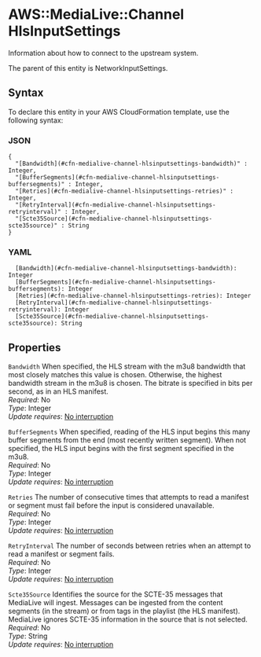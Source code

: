 # AWS::MediaLive::Channel HlsInputSettings<a name="aws-properties-medialive-channel-hlsinputsettings"></a>

Information about how to connect to the upstream system\.

The parent of this entity is NetworkInputSettings\.

## Syntax<a name="aws-properties-medialive-channel-hlsinputsettings-syntax"></a>

To declare this entity in your AWS CloudFormation template, use the following syntax:

### JSON<a name="aws-properties-medialive-channel-hlsinputsettings-syntax.json"></a>

```
{
  "[Bandwidth](#cfn-medialive-channel-hlsinputsettings-bandwidth)" : Integer,
  "[BufferSegments](#cfn-medialive-channel-hlsinputsettings-buffersegments)" : Integer,
  "[Retries](#cfn-medialive-channel-hlsinputsettings-retries)" : Integer,
  "[RetryInterval](#cfn-medialive-channel-hlsinputsettings-retryinterval)" : Integer,
  "[Scte35Source](#cfn-medialive-channel-hlsinputsettings-scte35source)" : String
}
```

### YAML<a name="aws-properties-medialive-channel-hlsinputsettings-syntax.yaml"></a>

```
  [Bandwidth](#cfn-medialive-channel-hlsinputsettings-bandwidth): Integer
  [BufferSegments](#cfn-medialive-channel-hlsinputsettings-buffersegments): Integer
  [Retries](#cfn-medialive-channel-hlsinputsettings-retries): Integer
  [RetryInterval](#cfn-medialive-channel-hlsinputsettings-retryinterval): Integer
  [Scte35Source](#cfn-medialive-channel-hlsinputsettings-scte35source): String
```

## Properties<a name="aws-properties-medialive-channel-hlsinputsettings-properties"></a>

`Bandwidth` <a name="cfn-medialive-channel-hlsinputsettings-bandwidth"></a>
When specified, the HLS stream with the m3u8 bandwidth that most closely matches this value is chosen\. Otherwise, the highest bandwidth stream in the m3u8 is chosen\. The bitrate is specified in bits per second, as in an HLS manifest\.  
_Required_: No  
_Type_: Integer  
_Update requires_: [No interruption](https://docs.aws.amazon.com/AWSCloudFormation/latest/UserGuide/using-cfn-updating-stacks-update-behaviors.html#update-no-interrupt)

`BufferSegments` <a name="cfn-medialive-channel-hlsinputsettings-buffersegments"></a>
When specified, reading of the HLS input begins this many buffer segments from the end \(most recently written segment\)\. When not specified, the HLS input begins with the first segment specified in the m3u8\.  
_Required_: No  
_Type_: Integer  
_Update requires_: [No interruption](https://docs.aws.amazon.com/AWSCloudFormation/latest/UserGuide/using-cfn-updating-stacks-update-behaviors.html#update-no-interrupt)

`Retries` <a name="cfn-medialive-channel-hlsinputsettings-retries"></a>
The number of consecutive times that attempts to read a manifest or segment must fail before the input is considered unavailable\.  
_Required_: No  
_Type_: Integer  
_Update requires_: [No interruption](https://docs.aws.amazon.com/AWSCloudFormation/latest/UserGuide/using-cfn-updating-stacks-update-behaviors.html#update-no-interrupt)

`RetryInterval` <a name="cfn-medialive-channel-hlsinputsettings-retryinterval"></a>
The number of seconds between retries when an attempt to read a manifest or segment fails\.  
_Required_: No  
_Type_: Integer  
_Update requires_: [No interruption](https://docs.aws.amazon.com/AWSCloudFormation/latest/UserGuide/using-cfn-updating-stacks-update-behaviors.html#update-no-interrupt)

`Scte35Source` <a name="cfn-medialive-channel-hlsinputsettings-scte35source"></a>
Identifies the source for the SCTE\-35 messages that MediaLive will ingest\. Messages can be ingested from the content segments \(in the stream\) or from tags in the playlist \(the HLS manifest\)\. MediaLive ignores SCTE\-35 information in the source that is not selected\.  
_Required_: No  
_Type_: String  
_Update requires_: [No interruption](https://docs.aws.amazon.com/AWSCloudFormation/latest/UserGuide/using-cfn-updating-stacks-update-behaviors.html#update-no-interrupt)
